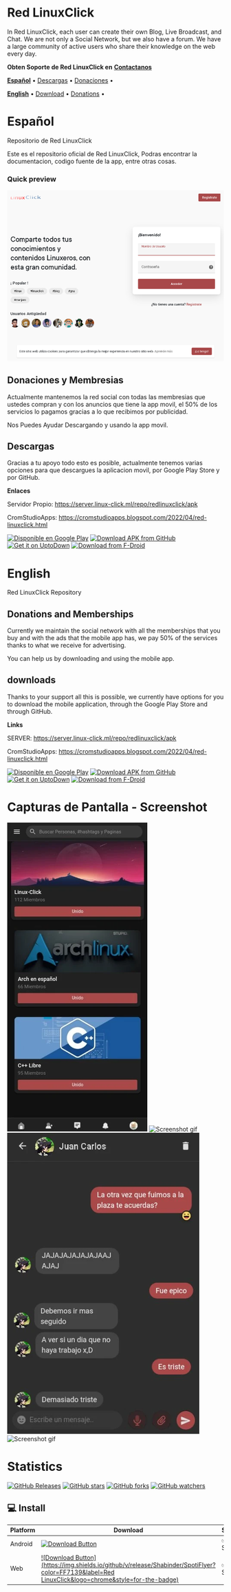 # Red LinuxClick
In Red LinuxClick, each user can create their own Blog, Live Broadcast, and Chat.
We are not only a Social Network, but we also have a forum.
We have a large community of active users who share their knowledge on the web every day.

**Obten Soporte de Red LinuxClick en** <a href="https://redlinuxclick.ml/contact-us">**Contactanos**</a> 






<a href="#español">**Español**</a> •
<a href="#descargas">Descargas</a> •
<a href="#donaciones-y-membresias">Donaciones</a> •


<a href="#english">**English**</a> •
<a href="#download">Download</a> •
<a href="#donations-and-memberships">Donations</a> •







# Español
Repositorio de Red LinuxClick

Este es el repositorio oficial de Red LinuxClick, Podras encontrar la documentacion, codigo fuente de la app, entre otras cosas.


### Quick preview
![Screenshot gif](https://raw.githubusercontent.com/AngelJRomero21/RedLinuxClick/main/img/RedLinuxClick.png)


## Donaciones y Membresias
Actualmente mantenemos la red social con todas las membresias que ustedes compran y con los anuncios que tiene la app movil, el 50% de los servicios lo pagamos gracias a lo que recibimos por publicidad.

Nos Puedes Ayudar Descargando y usando la app movil.

## Descargas
Gracias  a tu apoyo todo esto es posible, actualmente tenemos varias opciones para que descargues la aplicacion movil, por Google Play Store y por GitHub.

**Enlaces**


  Servidor Propio: https://server.linux-click.ml/repo/redlinuxclick/apk


  CromStudioApps: https://cromstudioapps.blogspot.com/2022/04/red-linuxclick.html
  
[<img src="https://play.google.com/intl/en_us/badges/static/images/badges/es-419_badge_web_generic.png" alt="Disponible en Google Play" height="80">](https://play.google.com/store/apps/details?id=com.cromstudio.redlinuxclick&pcampaignid=pcampaignidMKT-Other-global-all-co-prtnr-py-PartBadge-Mar2515-1) [<img src="https://user-images.githubusercontent.com/663460/26973090-f8fdc986-4d14-11e7-995a-e7c5e79ed925.png" alt="Download APK from GitHub" height="80">](https://github.com/AngelJRomero21/RedLinuxClick/releases/latest) [<img src="https://stc.utdstc.com/img/download-uptodown1.png" alt="Get it on UptoDown" height="65">](https://red-linuxclick.uptodown.com/android) [<img src="https://gitlab.com/IzzyOnDroid/repo/-/raw/master/assets/IzzyOnDroid.png" alt="Download from F-Droid" height="65">](https://apt.izzysoft.de/fdroid/index/apk/com.cromstudio.redlinuxclick) 

 
 
# English

Red LinuxClick Repository



## Donations and Memberships
Currently we maintain the social network with all the memberships that you buy and with the ads that the mobile app has, we pay 50% of the services thanks to what we receive for advertising.

You can help us by downloading and using the mobile app.

## downloads
Thanks to your support all this is possible, we currently have options for you to download the mobile application, through the Google Play Store and through GitHub.

**Links**




SERVER: https://server.linux-click.ml/repo/redlinuxclick/apk


CromStudioApps: https://cromstudioapps.blogspot.com/2022/04/red-linuxclick.html




[<img src="https://play.google.com/intl/en_us/badges/static/images/badges/es-419_badge_web_generic.png" alt="Disponible en Google Play" height="80">](https://play.google.com/store/apps/details?id=com.cromstudio.redlinuxclick&pcampaignid=pcampaignidMKT-Other-global-all-co-prtnr-py-PartBadge-Mar2515-1) [<img src="https://user-images.githubusercontent.com/663460/26973090-f8fdc986-4d14-11e7-995a-e7c5e79ed925.png" alt="Download APK from GitHub" height="80">](https://github.com/AngelJRomero21/RedLinuxClick/releases/latest) [<img src="https://stc.utdstc.com/img/download-uptodown1.png" alt="Get it on UptoDown" height="65">](https://red-linuxclick.uptodown.com/android)  [<img src="https://gitlab.com/IzzyOnDroid/repo/-/raw/master/assets/IzzyOnDroid.png" alt="Download from F-Droid" height="65">](https://apt.izzysoft.de/fdroid/index/apk/com.cromstudio.redlinuxclick) 




# Capturas de Pantalla - Screenshot

![Screenshot gif](https://raw.githubusercontent.com/AngelJRomero21/RedLinuxClick/main/img/unnamed%20(1).png)
![Screenshot gif](https://play-lh.googleusercontent.com/S92wJvr1dqZQciO8TiU22hagiSpe0yek7Z0yngWHWii9i-Dq5a2HU51yoBERNxsFmzY=w1280-h821-rw)
![Screenshot gif](https://raw.githubusercontent.com/AngelJRomero21/RedLinuxClick/main/img/unnamed_1%20(1).png)
![Screenshot gif](https://play-lh.googleusercontent.com/rW5Taf2EzpmEgYQPhSQQz0Yn48ePvtMZJBTPWXIWIUhb2T0U1ZdYyewbTo8wcj9kAg=w1280-h821-rw)


# Statistics
[![GitHub Releases](https://img.shields.io/github/downloads/AngelJRomero21/RedLinuxClick/total?logo=github)](https://github.com/AngelJRomero21/RedLinuxClick)
[![GitHub stars](https://img.shields.io/github/stars/AngelJRomero21/RedLinuxClick?style=social)](https://github.com/AngelJRomero21/RedLinuxClick)
[![GitHub forks](https://img.shields.io/github/forks/AngelJRomero21/RedLinuxClick?style=social)](https://github.com/AngelJRomero21/RedLinuxClick)
[![GitHub watchers](https://img.shields.io/github/watchers/AngelJRomero21/RedLinuxClick?style=social)](https://github.com/AngelJRomero21/RedLinuxClick)

## 💻 Install 

| Platform | Download | Status |
|----------|----------|--------|
| Android    |[![Download Button](https://img.shields.io/github/v/release/Shabinder/SpotiFlyer?color=7885FF&label=Android-Apk&logo=android&style=for-the-badge)](https://github.com/AngelJRomero21/RedLinuxClick/releases/download/v1.0.4/RedLinuxClick_v1.0.4.apk)| ✅ Stable | 
| Web    |[![Download Button](https://img.shields.io/github/v/release/Shabinder/SpotiFlyer?color=FF7139&label=Red LinuxClick&logo=chrome&style=for-the-badge)](https://redlinuxclick.ml/) | ✅ Stable | 
